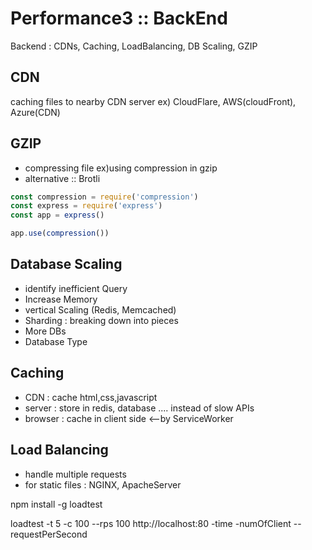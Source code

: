 # Performance3 :: BackEnd

Backend : CDNs, Caching, LoadBalancing, DB Scaling, GZIP

## CDN 

caching files to nearby CDN server ex) CloudFlare, AWS(cloudFront), Azure(CDN)

## GZIP 

- compressing file ex)using compression in gzip
- alternative :: Brotli

```javascript
const compression = require('compression')
const express = require('express')
const app = express()

app.use(compression())
```

## Database Scaling

- identify inefficient Query
- Increase Memory
- vertical Scaling (Redis, Memcached)
- Sharding : breaking down into pieces
- More DBs
- Database Type

## Caching

- CDN : cache html,css,javascript
- server : store in redis, database .... instead of slow APIs
- browser : cache in client side <--by ServiceWorker

## Load Balancing

- handle multiple requests
- for static files : NGINX, ApacheServer

npm install -g loadtest

loadtest -t 5 -c 100 --rps 100 http://localhost:80
-time -numOfClient --requestPerSecond


